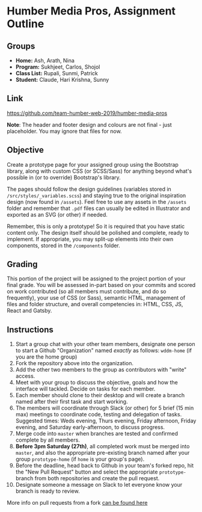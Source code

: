 # Humber Media Pros, Assignment Outline

## Groups
- **Home:** Ash, Arath, Nina
- **Program:** Sukhjeet, Carlos, Shojol
- **Class List:** Rupali, Sunmi, Patrick
- **Student:** Claude, Hari Krishna, Sunny

## Link
https://github.com/team-humber-web-2019/humber-media-pros

**Note**: The header and footer design and colours are not final - just placeholder. You may ignore that files for now.

## Objective
Create a prototype page for your assigned group using the Bootstrap library, along with custom CSS (or SCSS/Sass) for anything beyond what's possible in (or to override) Bootstrap's library. 

The pages should follow the design guidelines (variables stored in `/src/styles/_variables.scss`) and staying true to the original inspiration design (now found in `/assets`). Feel free to use any assets in the `/assets` folder and remember that `.pdf` files can usually be edited in Illustrator and exported as an SVG (or other) if needed.

Remember, this is only a prototype! So it is required that you have static content only. The design itself should be polished and complete, ready to implement. If appropriate, you may split-up elements into their own components, stored in the `/components` folder.

## Grading
This portion of the project will be assigned to the project portion of your final grade. You will be assessed in-part based on your commits and scored on work contributed (so all members must contribute, and do so frequently), your use of CSS (or Sass), semantic HTML, management of files and folder structure, and overall competencies in: HTML, CSS, JS, React and Gatsby.

## Instructions
1. Start a group chat with your other team members, designate one person to start a Github "Organization" named _exactly_ as follows: `wddm-home` (if you are the home group)
2. Fork the repository above into the organization.
3. Add the other two members to the group as contributors with "write" access.
4. Meet with your group to discuss the objective, goals and how the interface will tackled. Decide on tasks for each member.
5. Each member should clone to their desktop and will create a branch named after their first task and start working. 
6. The members will coordinate through Slack (or other) for 5 brief (15 min max) meetings to coordinate code, testing and delegation of tasks. Suggested times: Weds evening, Thurs evening, Friday afternoon, Friday evening, and Saturday early-afternoon, to discuss progress.
7. Merge code into `master` when branches are tested and confirmed complete by all members.
8. **Before 3pm Saturday (27th)**, all completed work must be merged into `master`, and also the appropriate pre-existing branch named after your group `prototype-home` (if `home` is your group's page).
9. Before the deadline, head back to Github in your team's forked repo, hit the "New Pull Request" button and select the appropriate `prototype-` branch from both repositories and create the pull request.
10. Designate someone a message on Slack to let everyone know your branch is ready to review.

More info on pull requests from a fork [can be found here](https://help.github.com/en/articles/creating-a-pull-request-from-a-fork)
